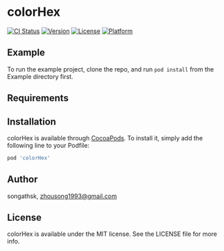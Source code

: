 # colorHex

[![CI Status](https://img.shields.io/travis/songathsk/colorHex.svg?style=flat)](https://travis-ci.org/songathsk/colorHex)
[![Version](https://img.shields.io/cocoapods/v/colorHex.svg?style=flat)](https://cocoapods.org/pods/colorHex)
[![License](https://img.shields.io/cocoapods/l/colorHex.svg?style=flat)](https://cocoapods.org/pods/colorHex)
[![Platform](https://img.shields.io/cocoapods/p/colorHex.svg?style=flat)](https://cocoapods.org/pods/colorHex)

## Example

To run the example project, clone the repo, and run `pod install` from the Example directory first.

## Requirements

## Installation

colorHex is available through [CocoaPods](https://cocoapods.org). To install
it, simply add the following line to your Podfile:

```ruby
pod 'colorHex'
```

## Author

songathsk, zhousong1993@gmail.com

## License

colorHex is available under the MIT license. See the LICENSE file for more info.
